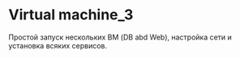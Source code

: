 # Virtual machine_3

Простой запуск нескольких ВМ (DB abd Web), настройка сети и установка всяких сервисов.
